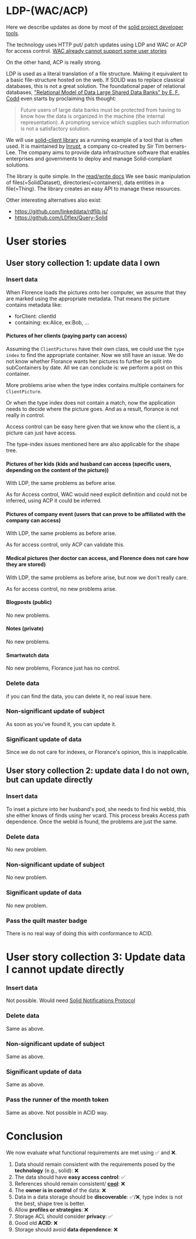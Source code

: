 # LDP-(WAC/ACP)

Here we describe updates as done by most of the
[solid project developer tools](https://solidproject.org/developers/tools/). 

The technology uses HTTP put/ patch updates using LDP and WAC or ACP for access control.
[WAC already cannot support some user stories](../technologies/WAC.md#limitations-with-regard-to-user-stories)

On the other hand, ACP is really strong.

LDP is used as a literal translation of a file structure.
Making it equivalent to a basic file-structure hosted on the web. 
If SOLID was to replace classical databases, this is not a great solution.
The foundational paper of relational databases,
["Relational Model of Data Large Shared Data Banks" by E. F. Codd](https://dl.acm.org/doi/pdf/10.1145/362384.362685)
even starts by proclaiming this thought:
> Future users of large data banks must be protected from
having to know how the data is organized in the machine (the
internal representation). A prompting service which supplies
such information is not a satisfactory solution. 

We will use
[solid-client library](https://docs.inrupt.com/developer-tools/api/javascript/solid-client/)
as a running example of a tool that is often used.
It is maintained by
[Inrupt](https://www.inrupt.com/), a company co-created by Sir Tim berners-Lee.
The company aims to provide
data infrastructure software that enables enterprises and governments to deploy and manage Solid-compliant solutions.

The library is quite simple. In the [read/write docs](https://docs.inrupt.com/developer-tools/javascript/client-libraries/tutorial/read-write-data/)
We see basic manipulation of files(=SolidDataset), directories(=containers), data entities in a file(=Thing).
The library creates an easy API to manage these resources.

Other interesting alternatives also exist:
* https://github.com/linkeddata/rdflib.js/
* https://github.com/LDflex/Query-Solid

# User stories
## User story collection 1: update data I own
### Insert data
When Florence loads the pictures onto her computer, we assume that they are marked using the appropriate metadata.
That means the picture contains metadata like:
* forClient: clientId
* containing: ex:Alice, ex:Bob, ...

#### Pictures of her clients (paying party can access)
Assuming the `ClientPictures` have their own class, we could use the `type index` to find the appropriate container.
Now we still have an issue.
We do not know whether Florance wants her pictures to further be split into subContainers by date.
All we can conclude is: we perform a post on this container.

More problems arise when the type index contains multiple containers for `ClientPicture`.

Or when the type index does not contain a match, now the application needs to decide where the picture goes.
And as a result, florance is not really in control.

Access control can be easy here given that we know who the client is, a picture can just have access.

The type-index issues mentioned here are also applicable for the shape tree.

#### Pictures of her kids (kids and husband can access (specific users, depending on the content of the picture))

With LDP, the same problems as before arise.

As for Access control, WAC would need explicit definition and could not be inferred, using ACP it could be inferred.

#### Pictures of company event (users that can prove to be affiliated with the company can access)

With LDP, the same problems as before arise.

As for access control, only ACP can validate this.

#### Medical pictures (her doctor can access, and Florence does not care how they are stored)

With LDP, the same problems as before arise, but now we don't really care.

As for access control, no new problems arise.

#### Blogposts (public)
No new problems.

#### Notes (private)
No new problems.

#### Smartwatch data
No new problems, Florance just has no control.

### Delete data
if you can find the data, you can delete it, no real issue here.

### Non-significant update of subject
As soon as you've found it, you can update it.

### Significant update of data
Since we do not care for indexes, or Florance's opinion, this is inapplicable.


## User story collection 2: update data I do not own, but can update directly
### Insert data
To inset a picture into her husband's pod, she needs to find his webId, this she either knows of finds using her vcard.
This process breaks Access path dependence.
Once the webId is found, the problems are just the same.

### Delete data
No new problem.

### Non-significant update of subject
No new problem.

### Significant update of data
No new problem.

### Pass the quilt master badge
There is no real way of doing this with conformance to ACID.

# User story collection 3: Update data I cannot update directly
### Insert data
Not possible. Would need [Solid Notifications Protocol](https://solidproject.org/TR/notifications-protocol)

### Delete data
Same as above.

### Non-significant update of subject
Same as above.

### Significant update of data
Same as above.

### Pass the runner of the month token
Same as above. Not possible in ACID way.

# Conclusion

We now evaluate what functional requirements are met using :white_check_mark: and :x:.
1. Data should remain consistent with the requirements posed by the **technology** (e.g., solid):
   :x:
2. The data should have **easy access control**: :white_check_mark:
3. References should remain consistent/ [**cool**](https://www.w3.org/Provider/Style/URI): :x:
4. The **owner is in control** of the data: :x:
5. Data in a data storage should be **discoverable**:
   :white_check_mark:/:x:, type index is not the best, shape tree is better.
6. Allow **profiles or strategies**: :x:
7. Storage ACL should consider **privacy**: :white_check_mark:
8. Good old **ACID**: :x:
9. Storage should avoid **data dependence**: :x:
